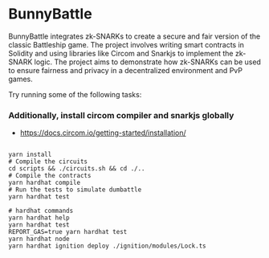 # BunnyBattle
BunnyBattle integrates zk-SNARKs to create a secure and fair version of the classic Battleship game. The project involves writing smart contracts in Solidity and using libraries like Circom and Snarkjs to implement the zk-SNARK logic. The project aims to demonstrate how zk-SNARKs can be used to ensure fairness and privacy in a decentralized environment and PvP games.

Try running some of the following tasks:

### Additionally, install circom compiler and snarkjs globally
- https://docs.circom.io/getting-started/installation/

```shell

yarn install
# Compile the circuits
cd scripts && ./circuits.sh && cd ./..
# Compile the contracts
yarn hardhat compile
# Run the tests to simulate dumbattle 
yarn hardhat test

# hardhat commands
yarn hardhat help
yarn hardhat test
REPORT_GAS=true yarn hardhat test
yarn hardhat node
yarn hardhat ignition deploy ./ignition/modules/Lock.ts
```
